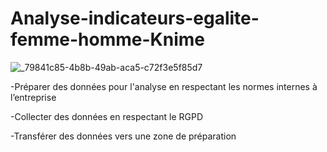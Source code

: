 # Analyse-indicateurs-egalite-femme-homme-Knime

![_79841c85-4b8b-49ab-aca5-c72f3e5f85d7](https://github.com/Grom-P/Analyse-indicateurs-egalite-femme-homme-Knime/assets/117200565/2cece309-1c11-4f5f-9915-564549ca60b8)

-Préparer des données pour l'analyse en respectant les normes internes à l’entreprise 

-Collecter des données en respectant le RGPD 

-Transférer des données vers une zone de préparation 
